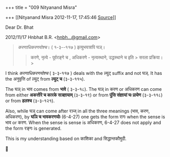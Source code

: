 +++
title = "009 Nityanand Misra"

+++
[[Nityanand Misra	2012-11-17, 17:45:46 [Source](https://groups.google.com/g/bvparishat/c/Mcanh-kMwKo)]]



Dear Dr. Bhat  
  

2012/11/17 Hnbhat B.R. \<[hnbh...@gmail.com]()\>

  

> *करणाधिकरणयोश्च*। ( १-३--११७ ) इत्युभयत्रापि घञ्।  
> > 
> >   
> > 
> > 
> > करणे, नृत्ये - पूर्वरङ्गे च , अधिकरणे - नृत्यस्थाने, उद्धस्थाने च इति > सरला प्रक्रिया। >
> 
> > 
> >   
> > 

  
I think *करणाधिकरणयोश्च* ( ३-३-११७ ) deals with the ल्युट् suffix and not घञ्. It has the अनुवृत्ति of ल्युट् from **ल्युट् च** (३-३-११५).  
  
The घञ् in भाव comes from **भावे** ( ३-३-१८). The घञ् in करण or अधिकरण can come from either **अकर्त्तरि च कारके सञ्ज्ञायाम्** (३-३-१९) or from **पुंसि संज्ञायां घः प्रायेण** (३-३-११८) or from **हलश्च** (३-३-१२१).  
  
Also, while घञ् can come after रञ्ज् in all the three meanings (भाव, करण, अधिकरण), by **घञि च भावकरणयोः** (6-4-27) one gets the form रागः when the sense is भाव or करण. When the sense is sense is अधिकरण, 6-4-27 does not apply and the form रङ्गः is generated.  
  
This is my understanding based on काशिका and सिद्धान्तकौमुदी.  




